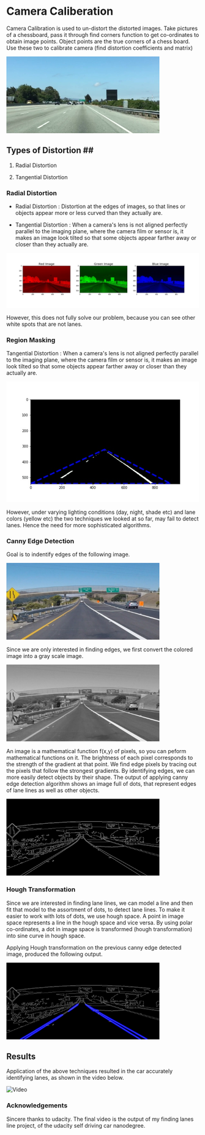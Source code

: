 # Camera Caliberation


Camera Calibration is used to un-distort the distorted images. Take pictures of a chessboard, pass it through find corners function to get co-ordinates to obtain image points. Object points are the true corners of a chess board. Use these two to calibrate camera (find distortion coefficients and matrix)

<img src="https://github.com/buddha216g/Computer-Vision/blob/exercises/001-Color-Selection/test.jpg" width="400" height="200">




## Types of Distortion ##

 1. Radial Distortion
 
 2. Tangential Distortion
 



### Radial Distortion ###

 - Radial Distortion : Distortion at the edges of images, so that lines or objects appear more or less curved than they actually are.
 
 - Tangential Distortion : When a camera's lens is not aligned perfectly parallel to the imaging plane, where the camera film or sensor is, it makes an image look tilted so that some objects appear farther away or closer than they actually are.
 
 <img src="https://github.com/buddha216g/Computer-Vision/blob/exercises/001-Color-Selection/rgb_channels.jpg" >
 
 
 However, this does not fully solve our problem, because you can see other white spots that are not lanes.



### Region Masking ###

Tangential Distortion : When a camera's lens is not aligned perfectly parallel to the imaging plane, where the camera film or sensor is, it makes an image look tilted so that some objects appear farther away or closer than they actually are.



<img src="https://github.com/buddha216g/Computer-Vision/blob/exercises/002-Color_plus_Region_Selection/color_region_selection.jpg"  >

However, under varying lighting conditions (day, night, shade etc) and lane colors (yellow etc) the two techniques we looked at so far, may fail to detect lanes. Hence the need for more sophisticated algorithms.



### Canny Edge Detection ###

Goal is to indentify edges of the following image. 

<img src="https://github.com/buddha216g/Computer-Vision/blob/exercises/003-CannyEdgeDetection/exit-ramp.jpg" width="400" height="200" >

Since we are only interested in finding edges, we first convert the colored image into a gray scale image.


<img src="https://github.com/buddha216g/Computer-Vision/blob/exercises/003-CannyEdgeDetection/gray-exit-ramp.jpg" width="400" height="200" >

An image is a mathematical function f(x,y) of pixels, so you can peform mathematical functions on it.
The brightness of each pixel corresponds to the strength of the gradient at that point. We find edge pixels by tracing out the pixels that follow the strongest gradients. By identifying edges, we can more easily detect objects by their shape.  The output of applying canny edge detection algorithm shows an image full of dots, that represent edges of lane lines as well as other objects.

<img src="https://github.com/buddha216g/Computer-Vision/blob/exercises/003-CannyEdgeDetection/edges-exit-ramp.jpg" width="400" height="200" >


### Hough Transformation ###

Since we are interested in finding lane lines, we can model a line and then fit that model to the assortment of dots, to detect lane lines.
To make it easier to work with lots of dots, we use hough space. A point in image space represents a line in the hough space and vice versa.
By using polar co-ordinates, a dot in image space is transformed (hough transformation) into sine curve in hough space.

Applying Hough transformation on the previous canny edge detected image, produced the following output.

<img src="https://github.com/buddha216g/Computer-Vision/blob/exercises/004-Hough-Transformation/hough-exit-ramp.jpg" width="400" height="200" >


## Results ##

Application of the above techniques resulted in the car accurately identifying lanes, as shown in the video below. 
 
![Video](https://github.com/buddha216g/Computer-Vision/blob/master/P1-Finding-Lane-Lines/test_videos_output/solidWhiteRight.gif)

### Acknowledgements ###
Sincere thanks to udacity. The final video is the output of my finding lanes line project, of the udacity self driving car nanodegree.


